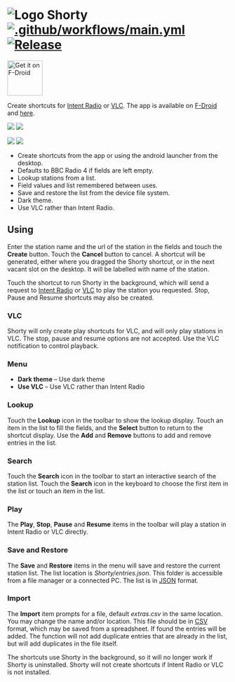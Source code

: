 # ![Logo](src/main/res/drawable-hdpi/ic_launcher.png) Shorty [![.github/workflows/main.yml](https://github.com/billthefarmer/shorty/workflows/.github/workflows/build.yml/badge.svg)](https://github.com/billthefarmer/shorty/actions) [![Release](https://img.shields.io/github/release/billthefarmer/shorty.svg?logo=github)](https://github.com/billthefarmer/shorty/releases)
[<img src="https://fdroid.gitlab.io/artwork/badge/get-it-on.svg" alt="Get it on F-Droid" height="80">](https://f-droid.org/packages/org.billthefarmer.shorty)

Create shortcuts for [Intent Radio](http://smblott.org/intent_radio)
or [VLC](https://www.videolan.org/vlc/).  The app is available on
[F-Droid](https://f-droid.org/packages/org.billthefarmer.shorty) and
[here](https://github.com/billthefarmer/shorty/releases).

![](https://github.com/billthefarmer/billthefarmer.github.io/raw/master/images/Shorty.png) ![](https://github.com/billthefarmer/billthefarmer.github.io/raw/master/images/Shorty-dialog.png)

![](https://github.com/billthefarmer/billthefarmer.github.io/raw/master/images/Shorty-lookup.png) ![](https://github.com/billthefarmer/billthefarmer.github.io/raw/master/images/Shorty-help.png)

 * Create shortcuts from the app or using the android launcher from
 the desktop.
 * Defaults to BBC Radio 4 if fields are left empty.
 * Lookup stations from a list.
 * Field values and list remembered between uses.
 * Save and restore the list from the device file system.
 * Dark theme.
 * Use VLC rather than Intent Radio.

## Using

Enter the station name and the url of the station in the fields and
touch the **Create** button. Touch the **Cancel** button to cancel. A
shortcut will be generated, either where you dragged the Shorty
shortcut, or in the next vacant slot on the desktop. It will be
labelled with name of the station.

Touch the shortcut to run Shorty in the background, which will send a
request to [Intent Radio](http://smblott.org/intent_radio) or
[VLC](https://www.videolan.org/vlc/) to play the station you
requested. Stop, Pause and Resume shortcuts may also be created.

### VLC

Shorty will only create play shortcuts for VLC, and will only play
stations in VLC. The stop, pause and resume options are not
accepted. Use the VLC notification to control playback.

### Menu

 * **Dark theme** &ndash; Use dark theme
 * **Use VLC** &ndash; Use VLC rather than Intent Radio

### Lookup

Touch the **Lookup** icon in the toolbar to show the lookup
display. Touch an item in the list to fill the fields, and the
**Select** button to return to the shortcut display. Use the **Add**
and **Remove** buttons to add and remove entries in the list.

### Search

Touch the **Search** icon in the toolbar to start an interactive
search of the station list. Touch the **Search** icon in the keyboard
to choose the first item in the list or touch an item in the list.

### Play

The **Play**, **Stop**, **Pause** and **Resume** items in the toolbar
will play a station in Intent Radio or VLC directly.

### Save and Restore

The **Save** and **Restore** items in the menu will save and restore
the current station list. The list location is
*Shorty/entries.json*. This folder is accessible from a file manager
or a connected PC. The list is in [JSON](https://json.org) format.

### Import

The **Import** item prompts for a file, default *extras.csv* in the
same location. You may change the name and/or location. This file
should be in
[CSV](https://en.wikipedia.org/wiki/Comma-separated_values) format,
which may be saved from a spreadsheet. If found the entries will be
added. The function will not add duplicate entries that are already in
the list, but will add duplicates in the file itself.

The shortcuts use Shorty in the background, so it will no longer work if
Shorty is uninstalled. Shorty will not create shortcuts if Intent
Radio or VLC is not installed.
